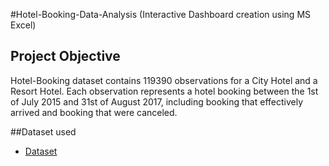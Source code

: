 #Hotel-Booking-Data-Analysis (Interactive Dashboard creation using MS Excel)
## Project Objective
Hotel-Booking dataset contains 119390 observations for a City Hotel and a Resort Hotel. Each observation represents a hotel booking between the 1st of July 2015 and 31st of August 2017, including booking that effectively arrived and booking that were canceled.

##Dataset used
- <a href="https://github.com/mrtaha23/Data-analyst-Hotel-Booking-Dashboard-/blob/main/Hotel%20booking.xlsx">Dataset</a>
